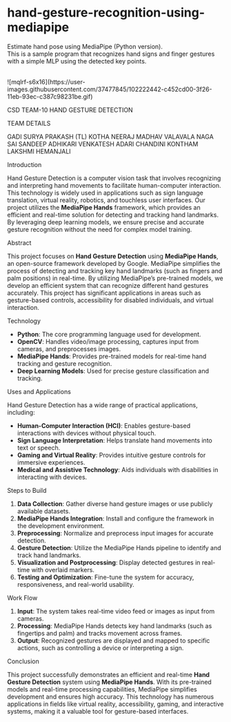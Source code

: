 # hand-gesture-recognition-using-mediapipe
Estimate hand pose using MediaPipe (Python version).<br> This is a sample 
program that recognizes hand signs and finger gestures with a simple MLP using the detected key points.

<br> 
![mqlrf-s6x16](https://user-images.githubusercontent.com/37477845/102222442-c452cd00-3f26-11eb-93ec-c387c98231be.gif)

CSD TEAM-10
HAND GESTURE DETECTION

TEAM DETAILS

GADI SURYA PRAKASH (TL)
KOTHA NEERAJ MADHAV
VALAVALA NAGA SAI SANDEEP
ADHIKARI VENKATESH
ADARI CHANDINI
KONTHAM LAKSHMI HEMANJALI

Introduction

Hand Gesture Detection is a computer vision task that involves recognizing and interpreting hand movements to facilitate human-computer interaction. 
This technology is widely used in applications such as sign language translation, virtual reality, robotics, and touchless user interfaces. 
Our project utilizes the **MediaPipe Hands** framework, which provides an efficient and real-time solution for detecting and tracking hand landmarks. 
By leveraging deep learning models, we ensure precise and accurate gesture recognition without the need for complex model training.

Abstract

This project focuses on **Hand Gesture Detection** using **MediaPipe Hands**, an open-source framework developed by Google. 
MediaPipe simplifies the process of detecting and tracking key hand landmarks (such as fingers and palm positions) in real-time.
By utilizing MediaPipe’s pre-trained models, we develop an efficient system that can recognize different hand gestures accurately. 
This project has significant applications in areas such as gesture-based controls, accessibility for disabled individuals, and virtual interaction.

Technology

- **Python**: The core programming language used for development.
- **OpenCV**: Handles video/image processing, captures input from cameras, and preprocesses images.
- **MediaPipe Hands**: Provides pre-trained models for real-time hand tracking and gesture recognition.
- **Deep Learning Models**: Used for precise gesture classification and tracking.

Uses and Applications

Hand Gesture Detection has a wide range of practical applications, including:
- **Human-Computer Interaction (HCI)**: Enables gesture-based interactions with devices without physical touch.
- **Sign Language Interpretation**: Helps translate hand movements into text or speech.
- **Gaming and Virtual Reality**: Provides intuitive gesture controls for immersive experiences.
- **Medical and Assistive Technology**: Aids individuals with disabilities in interacting with devices.

Steps to Build

1. **Data Collection**: Gather diverse hand gesture images or use publicly available datasets.
2. **MediaPipe Hands Integration**: Install and configure the framework in the development environment.
3. **Preprocessing**: Normalize and preprocess input images for accurate detection.
4. **Gesture Detection**: Utilize the MediaPipe Hands pipeline to identify and track hand landmarks.
5. **Visualization and Postprocessing**: Display detected gestures in real-time with overlaid markers.
6. **Testing and Optimization**: Fine-tune the system for accuracy, responsiveness, and real-world usability.

Work Flow

1. **Input**: The system takes real-time video feed or images as input from cameras.
2. **Processing**: MediaPipe Hands detects key hand landmarks (such as fingertips and palm) and tracks movement across frames.
3. **Output**: Recognized gestures are displayed and mapped to specific actions, such as controlling a device or interpreting a sign.

Conclusion

This project successfully demonstrates an efficient and real-time **Hand Gesture Detection** system using **MediaPipe Hands**. 
With its pre-trained models and real-time processing capabilities, MediaPipe simplifies development and ensures high accuracy. 
This technology has numerous applications in fields like virtual reality, accessibility, gaming, and interactive systems, making it a valuable tool for gesture-based interfaces.

